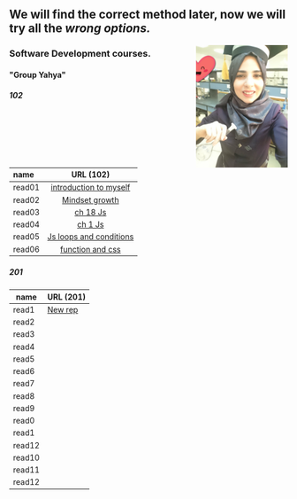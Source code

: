 
## We will find the correct method later, now we will try all the ***wrong options.***  

<img align="right" width="33%" src="11.jpg"> 

### Software Development courses.          
####  "Group Yahya"

##### 102
| name   | URL (102)                                          
|:-----  |:------------------------------:|                                                                         
|read01  |[introduction to myself](1.md)  |                                              
|read02  |[Mindset growth](22.md)         |                                               
|read03  |[ch 18 Js](3.md)                |                                                
|read04  |[ch 1 Js](4.md)                 |                                                
|read05  |[Js loops and conditions](55.md)|                                                
|read06  |[function and css](06read.md)   |                                                

##### 201 
| name   | URL (201)                                                   
|------  | -----                                                       
|read1   |[New rep](.md)                               
|read2   |[](.md)                                      
|read3   |[](.md)                                             
|read4   |[](.md)                                              
|read5   |[](.md)                             
|read6   |[](.md) 
|read7   |[](.md)                               
|read8   |[](.md)                                      
|read9   |[](.md)                                             
|read0   |[](.md)                                              
|read1   |[](.md)                             
|read12  |[](.md)
|read10  |[](.md)                                              
|read11  |[](.md)                             
|read12  |[](.md)

